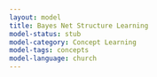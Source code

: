 ```yaml
---
layout: model
title: Bayes Net Structure Learning
model-status: stub
model-category: Concept Learning
model-tags: concepts
model-language: church
---
```

